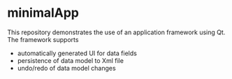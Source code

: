 # minimalApp

This repository demonstrates the use of an application framework using Qt. The framework supports 
- automatically generated UI for data fields
- persistence of data model to Xml file
- undo/redo of data model changes
